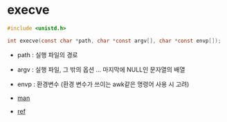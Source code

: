 # execve

```c
#include <unistd.h>

int execve(const char *path, char *const argv[], char *const envp[]);
```

- path : 실행 파일의 경로
- argv : 실행 파일, 그 밖의 옵션 ... 마지막에 NULL인 문자열의 배열
- envp : 환경변수  (환경 변수가 쓰이는 awk같은 명령어 사용 시 고려)

- [man](https://man7.org/linux/man-pages/man2/execve.2.html)
- [ref](https://badayak.com/entry/C%EC%96%B8%EC%96%B4-%EB%8B%A4%EB%A5%B8-%ED%94%84%EB%A1%9C%EA%B7%B8%EB%9E%A8-%EC%8B%A4%ED%96%89-%ED%95%A8%EC%88%98execve)
